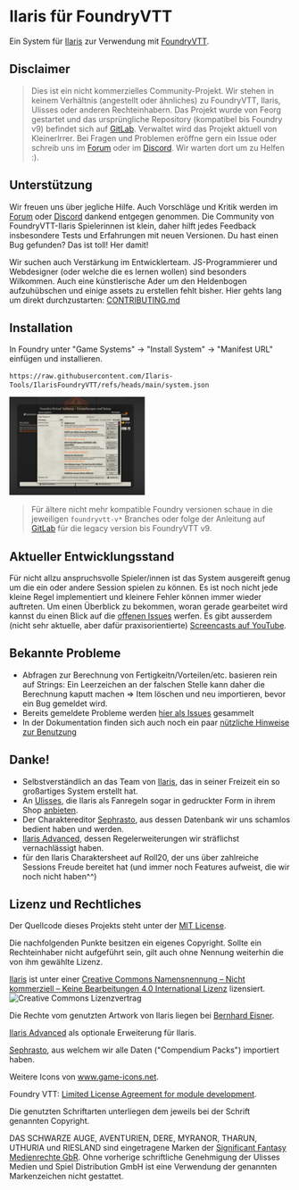 # Ilaris für FoundryVTT

Ein System für [Ilaris](https://ilarisblog.wordpress.com/) zur Verwendung mit [FoundryVTT](https://foundryvtt.com/).

## Disclaimer

> Dies ist ein nicht kommerzielles Community-Projekt.
> Wir stehen in keinem Verhältnis (angestellt oder ähnliches) zu FoundryVTT, Ilaris, Ulisses oder anderen Rechteinhabern.
> Das Projekt wurde von Feorg gestartet und das ursprüngliche Repository (kompatibel bis Foundry v9) befindet sich auf [GitLab](https://gitlab.com/Feorg/ilaris-foundryvtt).
> Verwaltet wird das Projekt aktuell von KleinerIrrer. Bei Fragen und Problemen eröffne gern ein Issue oder schreib uns im [Forum](https://dsaforum.de/viewtopic.php?f=180&t=55746) oder im [Discord](https://discord.gg/qEKBnjsspX).
> Wir warten dort um zu Helfen :).


## Unterstützung

Wir freuen uns über jegliche Hilfe. Auch Vorschläge und Kritik werden im [Forum](https://dsaforum.de/viewtopic.php?f=180&t=55746) oder [Discord](https://discord.gg/qEKBnjsspX) dankend entgegen genommen. Die Community von FoundryVTT-Ilaris Spielerinnen ist klein, daher hilft jedes Feedback insbesondere Tests und Erfahrungen mit neuen Versionen. Du hast einen Bug gefunden? Das ist toll! Her damit!

Wir suchen auch Verstärkung im Entwicklerteam. JS-Programmierer und Webdesigner (oder welche die es lernen wollen) sind besonders Wilkommen. Auch eine künstlerische Ader um den Heldenbogen aufzuhübschen und einige assets zu erstellen fehlt bisher. Hier gehts lang um direkt durchzustarten: [CONTRIBUTING.md](./CONTRIBUTING.md)


## Installation

In Foundry unter "Game Systems" -> "Install System" -> "Manifest URL" einfügen und installieren.
```
https://raw.githubusercontent.com/Ilaris-Tools/IlarisFoundryVTT/refs/heads/main/system.json
```
<img src="/utils/screen_install.png"  width="250">

> Für ältere nicht mehr kompatible Foundry versionen schaue in die jeweiligen `foundryvtt-v*` Branches oder folge der Anleitung auf [GitLab](https://gitlab.com/Feorg/ilaris-foundryvtt) für die legacy version bis FoundryVTT v9.


## Aktueller Entwicklungsstand
Für nicht allzu anspruchsvolle Spieler/innen ist das System ausgereift genug um die ein oder andere Session spielen zu können. 
Es ist noch nicht jede kleine Regel implementiert und kleinere Fehler können immer wieder auftreten.
Um einen Überblick zu bekommen, woran gerade gearbeitet wird kannst du einen Blick auf die [offenen Issues](https://github.com/Ilaris-Tools/IlarisFoundryVTT/issues?q=is%3Aissue%20state%3Aopen%20-label%3Awontfix) werfen.
Es gibt ausserdem (nicht sehr aktuelle, aber dafür praxisorientierte) [Screencasts auf YouTube](https://www.youtube.com/playlist?list=PLgv_FQFVPJ-6vOKI3jrfy9d2xfqzQSE-X).



## Bekannte Probleme

- Abfragen zur Berechnung von Fertigkeitn/Vorteilen/etc. basieren rein auf Strings: Ein Leerzeichen an der falschen Stelle kann daher die Berechnung kaputt machen => Item löschen und neu importieren, bevor ein Bug gemeldet wird.
- Bereits gemeldete Probleme werden [hier als Issues](https://github.com/Ilaris-Tools/IlarisFoundryVTT/issues?q=is%3Aissue%20state%3Aopen%20label%3Abug) gesammelt
- In der Dokumentation finden sich auch noch ein paar [nützliche Hinweise zur Benutzung](docs/faq.md)


## Danke!

-   Selbstverständlich an das Team von [Ilaris](https://ilarisblog.wordpress.com/), das in seiner Freizeit ein so großartiges System erstellt hat.
-   An [Ulisses](https://ulisses-spiele.de), die Ilaris als Fanregeln sogar in gedruckter Form in ihrem Shop [anbieten](https://www.f-shop.de/detail/index/sArticle/1372).
-   Der Charaktereditor [Sephrasto](https://github.com/Aeolitus/Sephrasto), aus dessen Datenbank wir uns schamlos bedient haben und werden.
-   [Ilaris Advanced](https://dsaforum.de/viewtopic.php?f=180&t=49412&sid=8837ba1ffde6b5396050628f78a92dce), dessen Regelerweiterungen wir sträflichst vernachlässigt haben.
-   für den Ilaris Charaktersheet auf Roll20, der uns über zahlreiche Sessions Freude bereitet hat (und immer noch Features aufweist, die wir noch nicht haben^^)


## Lizenz und Rechtliches

Der Quellcode dieses Projekts steht unter der [MIT License](./LICENSE).

Die nachfolgenden Punkte besitzen ein eigenes Copyright.
Sollte ein Rechteinhaber nicht aufgeführt sein, gilt auch ohne Nennung weiterhin die von ihm gewählte Lizenz.

[Ilaris](https://ilarisblog.wordpress.com/) ist unter einer [Creative Commons Namensnennung – Nicht kommerziell – Keine Bearbeitungen 4.0 International Lizenz](http://creativecommons.org/licenses/by-nc-nd/4.0/) lizensiert. ![Creative Commons Lizenzvertrag](https://licensebuttons.net/l/by-nc-nd/4.0/80x15.png)

Die Rechte vom genutzten Artwork von Ilaris liegen bei [Bernhard Eisner](https://www.instagram.com/bernhard_eisner/).

[Ilaris Advanced](https://dsaforum.de/viewtopic.php?f=180&t=49412) als optionale Erweiterung für Ilaris.

[Sephrasto](https://github.com/Aeolitus/Sephrasto), aus welchem wir alle Daten ("Compendium Packs") importiert haben.

Weitere Icons von www.game-icons.net.

Foundry VTT: [Limited License Agreement for module development](https://foundryvtt.com/article/license/).

Die genutzten Schriftarten unterliegen dem jeweils bei der Schrift genannten Copyright.

DAS SCHWARZE AUGE, AVENTURIEN, DERE, MYRANOR, THARUN, UTHURIA und RIESLAND sind eingetragene Marken der [Significant Fantasy Medienrechte GbR](http://www.wiki-aventurica.de/wiki/Significant_Fantasy). Ohne vorherige schriftliche Genehmigung der Ulisses Medien und Spiel Distribution GmbH ist eine Verwendung der genannten Markenzeichen nicht gestattet.
